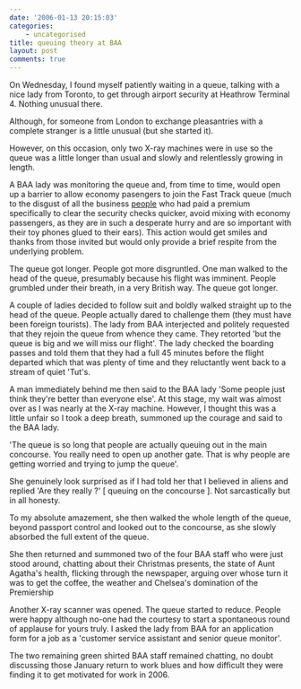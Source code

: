 ```yaml
---
date: '2006-01-13 20:15:03'
categories:
    - uncategorised
title: queuing theory at BAA
layout: post
comments: true
---
```


On Wednesday, I found myself patiently waiting in a queue, talking with
a nice lady from Toronto, to get through airport security at Heathrow
Terminal 4. Nothing unusual there.

Although, for someone from London to exchange pleasantries with a
complete stranger is a little unusual (but she started it).

However, on this occasion, only two X-ray machines were in use so the
queue was a little longer than usual and slowly and relentlessly growing
in length.

A BAA lady was monitoring the queue and, from time to time, would open
up a barrier to allow economy pasengers to join the Fast Track queue
(much to the disgust of all the business
[people](http://www,nbrightside.com/blog/2005/10/22/british-mentality/)
who had paid a premium specifically to clear the security checks
quicker, avoid mixing with economy passengers, as they are in such a
desperate hurry and are so important with their toy phones glued to
their ears). This action would get smiles and thanks from those invited
but would only provide a brief respite from the underlying problem.

The queue got longer. People got more disgruntled. One man walked to the
head of the queue, presumably because his flight was imminent. People
grumbled under their breath, in a very British way. The queue got
longer.

A couple of ladies decided to follow suit and boldly walked straight up
to the head of the queue. People actually dared to challenge them (they
must have been foreign tourists). The lady from BAA interjected and
politely requested that they rejoin the queue from whence they came.
They retorted 'but the queue is big and we will miss our flight'. The
lady checked the boarding passes and told them that they had a full 45
minutes before the flight departed which that was plenty of time and
they reluctantly went back to a stream of quiet 'Tut's.

A man immediately behind me then said to the BAA lady 'Some people just
think they're better than everyone else'. At this stage, my wait was
almost over as I was nearly at the X-ray machine. However, I thought
this was a little unfair so I took a deep breath, summoned up the
courage and said to the BAA lady.

'The queue is so long that people are actually queuing out in the main
concourse. You really need to open up another gate. That is why people
are getting worried and trying to jump the queue'.

She genuinely look surprised as if I had told her that I believed in
aliens and replied 'Are they really ?' [ queuing on the concourse ]. Not
sarcastically but in all honesty.

To my absolute amazement, she then walked the whole length of the queue,
beyond passport control and looked out to the concourse, as she slowly
absorbed the full extent of the queue.

She then returned and summoned two of the four BAA staff who were just
stood around, chatting about their Christmas presents, the state of Aunt
Agatha's health, flicking through the newspaper, arguing over whose turn
it was to get the coffee, the weather and Chelsea's domination of the
Premiership

Another X-ray scanner was opened. The queue started to reduce. People
were happy although no-one had the courtesy to start a spontaneous round
of applause for yours truly. I asked the lady from BAA for an
application form for a job as a 'customer service assistant and senior
queue monitor'.

The two remaining green shirted BAA staff remained chatting, no doubt
discussing those January return to work blues and how difficult they
were finding it to get motivated for work in 2006.
